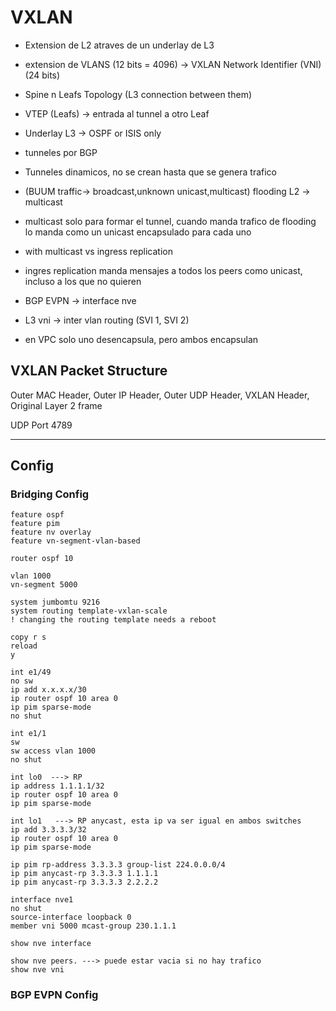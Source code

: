 # VXLAN

- Extension de L2 atraves de un underlay de L3
- extension de VLANS (12 bits = 4096) -> VXLAN Network Identifier (VNI) (24 bits)
- Spine n Leafs Topology (L3 connection between them)
- VTEP (Leafs) -> entrada al tunnel a otro Leaf
- Underlay L3 -> OSPF or ISIS only
- tunneles por BGP
- Tunneles dinamicos, no se crean hasta que se genera trafico
- (BUUM traffic-> broadcast,unknown unicast,multicast) flooding L2 -> multicast
- multicast solo para formar el tunnel, cuando manda trafico de flooding lo manda como un unicast encapsulado para cada uno
- with multicast vs ingress replication
- ingres replication manda mensajes a todos los peers como unicast, incluso a los que no quieren
- BGP EVPN -> interface nve

- L3 vni -> inter vlan routing (SVI 1, SVI 2)

- en VPC solo uno desencapsula, pero ambos encapsulan

## VXLAN Packet Structure

Outer MAC Header, Outer IP Header, Outer UDP Header, VXLAN Header, Original Layer 2 frame

UDP Port 4789

----
## Config
### Bridging Config
```
feature ospf
feature pim
feature nv overlay
feature vn-segment-vlan-based
```
```
router ospf 10
```
```
vlan 1000
vn-segment 5000
```
```
system jumbomtu 9216
system routing template-vxlan-scale
! changing the routing template needs a reboot

copy r s
reload
y
```
```
int e1/49
no sw
ip add x.x.x.x/30
ip router ospf 10 area 0
ip pim sparse-mode
no shut
```
```
int e1/1
sw
sw access vlan 1000
no shut
```
```
int lo0  ---> RP
ip address 1.1.1.1/32
ip router ospf 10 area 0
ip pim sparse-mode

int lo1   ---> RP anycast, esta ip va ser igual en ambos switches
ip add 3.3.3.3/32
ip router ospf 10 area 0
ip pim sparse-mode

ip pim rp-address 3.3.3.3 group-list 224.0.0.0/4
ip pim anycast-rp 3.3.3.3 1.1.1.1
ip pim anycast-rp 3.3.3.3 2.2.2.2
```
```
interface nve1
no shut
source-interface loopback 0
member vni 5000 mcast-group 230.1.1.1
```
```
show nve interface

show nve peers. ---> puede estar vacia si no hay trafico
show nve vni
```
### BGP EVPN Config
